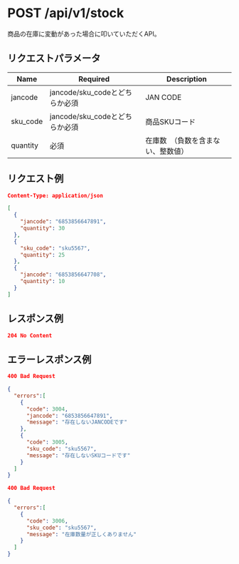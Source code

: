 # POST /api/v1/stock
商品の在庫に変動があった場合に叩いていただくAPI。

## リクエストパラメータ

| Name          | Required     | Description                                                 |
|---------------|--------------|-------------------------------------------------------------|
| jancode | jancode/sku_codeとどちらか必須 | JAN CODE |
| sku_code | jancode/sku_codeとどちらか必須 | 商品SKUコード |
| quantity | 必須 | 在庫数　（負数を含まない、整数値） |

## リクエスト例
```json
Content-Type: application/json

[
  {
    "jancode": "6853856647891",
    "quantity": 30
  },
  {
    "sku_code": "sku5567",
    "quantity": 25
  },
  {
    "jancode": "6853856647708",
    "quantity": 10
  }
]
```

## レスポンス例
```json
204 No Content
```

## エラーレスポンス例
```json
400 Bad Request

{
  "errors":[
    {
      "code": 3004,
      "jancode": "6853856647891",
      "message": "存在しないJANCODEです"
    },
    {
      "code": 3005,
      "sku_code": "sku5567",
      "message": "存在しないSKUコードです"
    }
  ]
}
```
```json
400 Bad Request

{
  "errors":[
    {
      "code": 3006,
      "sku_code": "sku5567",
      "message": "在庫数量が正しくありません"
    }
  ]
}
```
